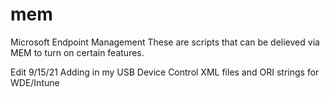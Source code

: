 # mem
Microsoft Endpoint Management
These are scripts that can be delieved via MEM to turn on certain features.

Edit 9/15/21
Adding in my USB Device Control XML files and ORI strings for WDE/Intune
